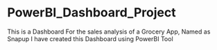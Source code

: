 # PowerBI_Dashboard_Project

This is a Dashboard For the sales analysis of a Grocery App, Named as Snapup
I have created this Dashboard using PowerBI Tool
